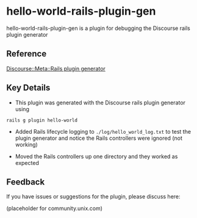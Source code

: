 # hello-world-rails-plugin-gen

hello-world-rails-plugin-gen is a plugin for debugging the Discourse rails plugin generator

## Reference

[Discourse::Meta::Rails plugin generator](https://meta.discourse.org/t/rails-plugin-generator/95907)

## Key Details

- This plugin was generated with the Discourse rails plugin generator using

```
rails g plugin hello-world
```

- Added Rails lifecycle logging to `./log/hello_world_log.txt` to test the plugin generator and notice the Rails controllers were ignored (not working)

- Moved the Rails controllers up one directory and they worked as expected

## Feedback

If you have issues or suggestions for the plugin, please discuss here:

(placeholder for community.unix.com)
